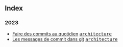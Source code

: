 ## Index

### 2023

* [Faire des commits au quotidien](/architecture/faire-des-commits-au-quotidien) [<kbd>architecture</kbd>](/architecture)
* [Les messages de commit dans git](/architecture/les-messages-de-commit-dans-git) [<kbd>architecture</kbd>](/architecture)
